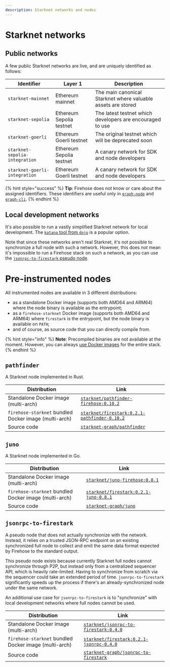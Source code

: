 ```yaml
---
description: Starknet networks and nodes
---
```


# Starknet networks

## Public networks

A few public Starknet networks are live, and are uniquely identified as follows:

| Identifier                     | Layer 1                  | Description                                                  |
| ------------------------------ | ------------------------ | ------------------------------------------------------------ |
| `starknet-mainnet`             | Ethereum mainnet         | The main canonical Starknet where valuable assets are stored |
| `starknet-sepolia`             | Ethereum Sepolia testnet | The latest testnet which developers are encouraged to use    |
| `starknet-goerli`              | Ethereum Goerli testnet  | The original testnet which will be deprecated soon           |
| `starknet-sepolia-integration` | Ethereum Sepolia testnet | A canary network for SDK and node developers                 |
| `starknet-goerli-integration`  | Ethereum Goerli testnet  | A canary network for SDK and node developers                 |

{% hint style="success" %}
**Tip**: Firehose does not know or care about the assigned identifiers. These identifiers are useful only in [`graph-node`](https://github.com/starknet-graph/graph-node) and [`graph-cli`](https://github.com/graphprotocol/graph-tooling/tree/main/packages/cli).
{% endhint %}

## Local development networks

It's also possible to run a vastly simplified Starknet network for local development. The [`katana` tool from `dojo`](https://github.com/dojoengine/dojo/tree/main/crates/katana) is a popular option.

Note that since these networks aren't real Starknet, it's not possible to synchronize a full node with such a network. However, this does _not_ mean it's impossible to run a Firehose stack on such a network, as you can use the [`jsonrpc-to-firestark` pseudo node](#jsonrpc-to-firestark).

# Pre-instrumented nodes

All instrumented nodes are available in 3 different distributions:

- as a standalone Docker image (supports both AMD64 and ARM64) where the node binary is available as the entrypoint;
- as a `firehose-starknet` Docker image (supports both AMD64 and ARM64) where `firestark` is the entrypoint, but the node binary is available on `PATH`;
- and of course, as source code that you can directly compile from.

{% hint style="info" %}
**Note**: Precompiled binaries are not available at the moment. However, you can always [use Docker images](./local-deployment-with-docker.md) for the entire stack.
{% endhint %}

## `pathfinder`

A Starknet node implemented in Rust.

| Distribution                                          | Link                                                                                           |
| ----------------------------------------------------- | ---------------------------------------------------------------------------------------------- |
| Standalone Docker image (multi-arch)                  | [`starknet/pathfinder-firehose:0.10.2`](https://hub.docker.com/r/starknet/pathfinder-firehose) |
| `firehose-starknet` bundled Docker image (multi-arch) | [`starknet/firestark:0.2.1-pathfinder-0.10.2`](https://hub.docker.com/r/starknet/firestark)    |
| Source code                                           | [`starknet-graph/pathfinder`](https://github.com/starknet-graph/pathfinder)                    |

## `juno`

A Starknet node implemented in Go.

| Distribution                                          | Link                                                                                 |
| ----------------------------------------------------- | ------------------------------------------------------------------------------------ |
| Standalone Docker image (multi-arch)                  | [`starknet/juno-firehose:0.8.1`](https://hub.docker.com/r/starknet/juno-firehose)    |
| `firehose-starknet` bundled Docker image (multi-arch) | [`starknet/firestark:0.2.1-juno-0.8.1`](https://hub.docker.com/r/starknet/firestark) |
| Source code                                           | [`starknet-graph/juno`](https://github.com/starknet-graph/juno)                      |

## `jsonrpc-to-firestark`

A pseudo node that does not actually synchronize with the network. Instead, it relies on a trusted JSON-RPC endpoint on an existing synchronized full node to collect and emit the same data format expected by Firehose to the standard output.

This pseudo node exists because currently Starknet full nodes cannot synchronize through P2P, but instead only from a centralized sequencer API, which is heavily rate-limited. Having to synchronize from scratch via the sequencer could take an extended period of time. `jsonrpc-to-firestark` significantly speeds up the process if there's an already-synchronized node under the same network.

An additional use case for `jsonrpc-to-firestark` is to "synchronize" with local development networks where full nodes cannot be used.

| Distribution                                          | Link                                                                                            |
| ----------------------------------------------------- | ----------------------------------------------------------------------------------------------- |
| Standalone Docker image (multi-arch)                  | [`starknet/jsonrpc-to-firestark:0.4.0`](https://hub.docker.com/r/starknet/jsonrpc-to-firestark) |
| `firehose-starknet` bundled Docker image (multi-arch) | [`starknet/firestark:0.2.1-jsonrpc-0.4.0`](https://hub.docker.com/r/starknet/firestark)         |
| Source code                                           | [`starknet-graph/jsonrpc-to-firestark`](https://github.com/starknet-graph/jsonrpc-to-firestark) |
